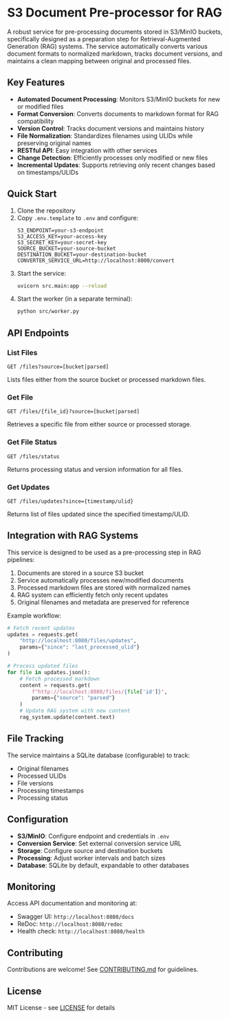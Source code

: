 # S3 Document Pre-processor for RAG

A robust service for pre-processing documents stored in S3/MinIO buckets, specifically designed as a preparation step for Retrieval-Augmented Generation (RAG) systems. The service automatically converts various document formats to normalized markdown, tracks document versions, and maintains a clean mapping between original and processed files.

## Key Features

- **Automated Document Processing**: Monitors S3/MinIO buckets for new or modified files
- **Format Conversion**: Converts documents to markdown format for RAG compatibility
- **Version Control**: Tracks document versions and maintains history
- **File Normalization**: Standardizes filenames using ULIDs while preserving original names
- **RESTful API**: Easy integration with other services
- **Change Detection**: Efficiently processes only modified or new files
- **Incremental Updates**: Supports retrieving only recent changes based on timestamps/ULIDs

## Quick Start

1. Clone the repository
2. Copy `.env.template` to `.env` and configure:
   ```env
   S3_ENDPOINT=your-s3-endpoint
   S3_ACCESS_KEY=your-access-key
   S3_SECRET_KEY=your-secret-key
   SOURCE_BUCKET=your-source-bucket
   DESTINATION_BUCKET=your-destination-bucket
   CONVERTER_SERVICE_URL=http://localhost:8000/convert
   ```
3. Start the service:
   ```bash
   uvicorn src.main:app --reload
   ```
4. Start the worker (in a separate terminal):
   ```bash
   python src/worker.py
   ```

## API Endpoints

### List Files
```
GET /files?source=[bucket|parsed]
```
Lists files either from the source bucket or processed markdown files.

### Get File
```
GET /files/{file_id}?source=[bucket|parsed]
```
Retrieves a specific file from either source or processed storage.

### Get File Status
```
GET /files/status
```
Returns processing status and version information for all files.

### Get Updates
```
GET /files/updates?since={timestamp/ulid}
```
Returns list of files updated since the specified timestamp/ULID.

## Integration with RAG Systems

This service is designed to be used as a pre-processing step in RAG pipelines:

1. Documents are stored in a source S3 bucket
2. Service automatically processes new/modified documents
3. Processed markdown files are stored with normalized names
4. RAG system can efficiently fetch only recent updates
5. Original filenames and metadata are preserved for reference

Example workflow:
```python
# Fetch recent updates
updates = requests.get(
    "http://localhost:8080/files/updates",
    params={"since": "last_processed_ulid"}
)

# Process updated files
for file in updates.json():
    # Fetch processed markdown
    content = requests.get(
        f"http://localhost:8080/files/{file['id']}",
        params={"source": "parsed"}
    )
    # Update RAG system with new content
    rag_system.update(content.text)
```

## File Tracking

The service maintains a SQLite database (configurable) to track:
- Original filenames
- Processed ULIDs
- File versions
- Processing timestamps
- Processing status

## Configuration

- **S3/MinIO**: Configure endpoint and credentials in `.env`
- **Conversion Service**: Set external conversion service URL
- **Storage**: Configure source and destination buckets
- **Processing**: Adjust worker intervals and batch sizes
- **Database**: SQLite by default, expandable to other databases

## Monitoring

Access API documentation and monitoring at:
- Swagger UI: `http://localhost:8080/docs`
- ReDoc: `http://localhost:8080/redoc`
- Health check: `http://localhost:8080/health`

## Contributing

Contributions are welcome! See [CONTRIBUTING.md](CONTRIBUTING.md) for guidelines.

## License

MIT License - see [LICENSE](LICENSE) for details